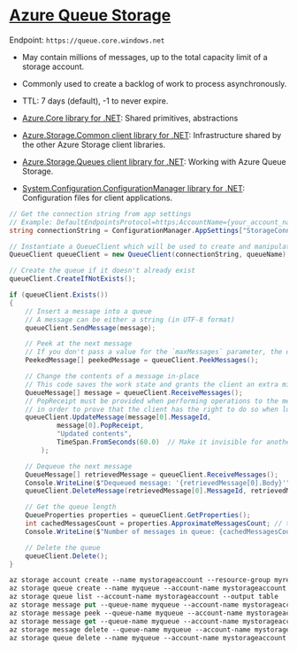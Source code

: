 # [Azure Queue Storage](https://docs.microsoft.com/en-us/azure/storage/queues/)

Endpoint: `https://queue.core.windows.net`

- May contain millions of messages, up to the total capacity limit of a storage account.
- Commonly used to create a backlog of work to process asynchronously.
- TTL: 7 days (default), -1 to never expire.

- [Azure.Core library for .NET](https://www.nuget.org/packages/azure.core/): Shared primitives, abstractions
- [Azure.Storage.Common client library for .NET](https://www.nuget.org/packages/azure.storage.common/): Infrastructure shared by the other Azure Storage client libraries.
- [Azure.Storage.Queues client library for .NET](https://www.nuget.org/packages/azure.storage.queues/): Working with Azure Queue Storage.
- [System.Configuration.ConfigurationManager library for .NET](https://www.nuget.org/packages/system.configuration.configurationmanager/): Configuration files for client applications.

```cs
// Get the connection string from app settings
// Example: DefaultEndpointsProtocol=https;AccountName={your_account_name};AccountKey={your_account_key};EndpointSuffix={endpoint_suffix}
string connectionString = ConfigurationManager.AppSettings["StorageConnectionString"];

// Instantiate a QueueClient which will be used to create and manipulate the queue
QueueClient queueClient = new QueueClient(connectionString, queueName);

// Create the queue if it doesn't already exist
queueClient.CreateIfNotExists();

if (queueClient.Exists())
{
    // Insert a message into a queue
    // A message can be either a string (in UTF-8 format)
    queueClient.SendMessage(message);

    // Peek at the next message
    // If you don't pass a value for the `maxMessages` parameter, the default is to peek at one message.
    PeekedMessage[] peekedMessage = queueClient.PeekMessages();

    // Change the contents of a message in-place
    // This code saves the work state and grants the client an extra minute to continue their message (default is 30 sec).
    QueueMessage[] message = queueClient.ReceiveMessages();
    // PopReceipt must be provided when performing operations to the message
    // in order to prove that the client has the right to do so when locked
    queueClient.UpdateMessage(message[0].MessageId,
            message[0].PopReceipt,
            "Updated contents",
            TimeSpan.FromSeconds(60.0)  // Make it invisible for another 60 seconds
        );

    // Dequeue the next message
    QueueMessage[] retrievedMessage = queueClient.ReceiveMessages();
    Console.WriteLine($"Dequeued message: '{retrievedMessage[0].Body}'");
    queueClient.DeleteMessage(retrievedMessage[0].MessageId, retrievedMessage[0].PopReceipt);

    // Get the queue length
    QueueProperties properties = queueClient.GetProperties();
    int cachedMessagesCount = properties.ApproximateMessagesCount; // >= of actual messages count
    Console.WriteLine($"Number of messages in queue: {cachedMessagesCount}");

    // Delete the queue
    queueClient.Delete();
}
```

```ps
az storage account create --name mystorageaccount --resource-group myresourcegroup --location eastus --sku Standard_LRS
az storage queue create --name myqueue --account-name mystorageaccount
az storage queue list --account-name mystorageaccount --output table
az storage message put --queue-name myqueue --account-name mystorageaccount --content "Hello, World!"
az storage message peek --queue-name myqueue --account-name mystorageaccount
az storage message get --queue-name myqueue --account-name mystorageaccount
az storage message delete --queue-name myqueue --account-name mystorageaccount --message-id <message-id> --pop-receipt <pop-receipt>
az storage queue delete --name myqueue --account-name mystorageaccount
```
